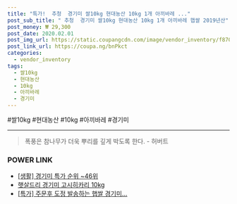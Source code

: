 ```yaml
--- 
title: "특가!  추청  경기미 쌀10kg 현대농산 10kg 1개 아끼바레 ..." 
post_sub_title: " 추청  경기미 쌀10kg 현대농산 10kg 1개 아끼바레 햅쌀 2019년산" 
post_money: ₩ 29,300 
post_date: 2020.02.01 
post_img_url: https://static.coupangcdn.com/image/vendor_inventory/f870/a8bfa5b2a3f11469588ec3b2680a4be252ac4ce8b235eae63346be58e1de.jpg 
post_link_url: https://coupa.ng/bnPkct 
categories: 
  - vendor_inventory 
tags: 
  - 쌀10kg 
  - 현대농산 
  - 10kg 
  - 아끼바레 
  - 경기미 
--- 
```

  #쌀10kg #현대농산 #10kg #아끼바레 #경기미 
<hr> 

> 폭풍은 참나무가 더욱 뿌리를 깊게 박도록 한다. - 허버트 


### POWER LINK

* <a href="https://blog.naver.com/sakai111/221792017760" target="_blank"> [생활] 경기미 특가 순위 ~46위</a>
* <a href="https://blog.naver.com/fasyy4321/221792233941" target="_blank">햇살드리 경기미 고시히카리 10kg</a>
* <a href="https://blog.naver.com/an0733/221792821366" target="_blank">[특가] 주문후 도정 발송하는 햅쌀 경기미...</a>
